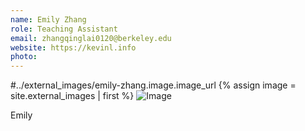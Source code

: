 ```yaml
---
name: Emily Zhang
role: Teaching Assistant
email: zhangqinglai0120@berkeley.edu
website: https://kevinl.info
photo: 
---
```

#../external_images/emily-zhang.image.image_url 
{% assign image = site.external_images | first %}
<img src="{{ image.image_url }}" alt="Image">

Emily
